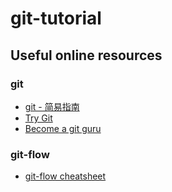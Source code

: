 # git-tutorial

## Useful online resources

### git
 * [git - 简易指南](http://www.bootcss.com/p/git-guide/)
 * [Try Git](https://try.github.io/levels/1/challenges/1)
 * [Become a git guru](https://www.atlassian.com/git/tutorials/)
 
### git-flow
 * [git-flow cheatsheet](http://danielkummer.github.io/git-flow-cheatsheet/)